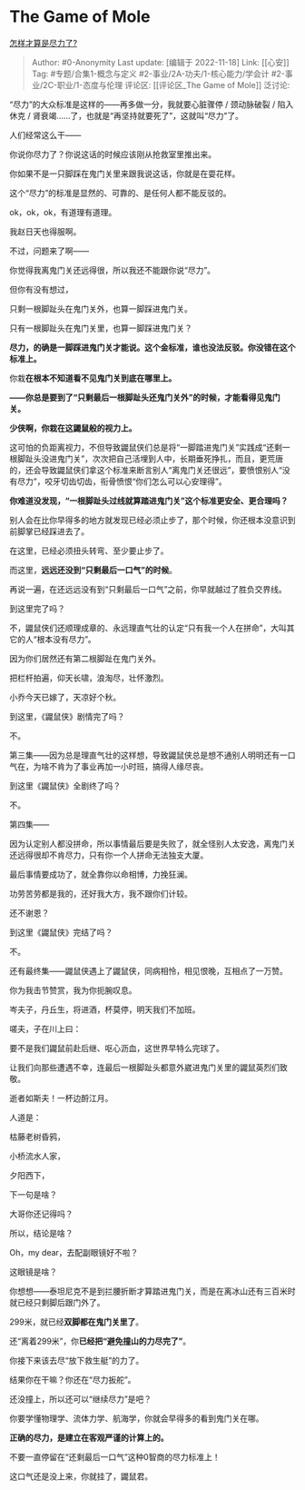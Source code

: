 # The Game of Mole
[怎样才算是尽力了?](https://www.zhihu.com/question/22510326/answer/2763399645)

> Author: #0-Anonymity
> Last update: [编辑于 2022-11-18]
> Link: [[心安]]
> Tag: #专题/合集1-概念与定义 #2-事业/2A-功夫/1-核心能力/学会计 #2-事业/2C-职业/1-态度与伦理
> 评论区: [[评论区_The Game of Mole]]
> 泛讨论:

“尽力”的大众标准是这样的——再多做一分，我就要心脏骤停 / 颈动脉破裂 / 陷入休克 / 肾衰竭……了，也就是“再坚持就要死了”，这就叫“尽力”了。

人们经常这么干——

你说你尽力了？你说这话的时候应该刚从抢救室里推出来。

你如果不是一只脚踩在鬼门关里来跟我说这话，你就是在耍花样。

这个“尽力”的标准是显然的、可靠的、是任何人都不能反驳的。

ok，ok，ok，有道理有道理。

我赵日天也得服啊。

不过，问题来了啊——

你觉得我离鬼门关还远得很，所以我还不能跟你说“尽力”。

但你有没有想过，

只剩一根脚趾头在鬼门关外，也算一脚踩进鬼门关。

只有一根脚趾头在鬼门关里，也算一脚踩进鬼门关？

**尽力，的确是一脚踩进鬼门关才能说。这个金标准，谁也没法反驳。你没错在这个标准上。**

你栽**在根本不知道看不见鬼门关到底在哪里上。**

**——你总是要到了“只剩最后一根脚趾头还鬼门关外”的时候，才能看得见鬼门关。**

**少侠啊，你栽在这鼹鼠般的视力上。**

这可怕的负距离视力，不但导致鼹鼠侠们总是将“一脚踏进鬼门关”实践成“还剩一根脚趾头没进鬼门关”，次次把自己活埋到人中，长期垂死挣扎，而且，更荒唐的，还会导致鼹鼠侠们拿这个标准来断言别人“离鬼门关还很远”，要愤恨别人“没有尽力”，咬牙切齿切齿，衔骨愤恨“你们怎么可以心安理得”。

**你难道没发现，“一根脚趾头过线就算踏进鬼门关”这个标准更安全、更合理吗？**

别人会在比你早得多的地方就发现已经必须止步了，那个时候，你还根本没意识到前脚掌已经踩进去了。

在这里，已经必须扭头转弯、至少要止步了。

而这里，**远远还没到“只剩最后一口气”的时候**。

再说一遍，在还远远没有到“只剩最后一口气”之前，你早就越过了胜负交界线。

到这里完了吗？

不，鼹鼠侠们还顺理成章的、永远理直气壮的认定“只有我一个人在拼命”，大叫其它的人“根本没有尽力”。

因为你们居然还有第二根脚趾在鬼门关外。

把栏杆拍遍，仰天长啸，浪淘尽，壮怀激烈。

小乔今天已嫁了，天凉好个秋。

到这里，《鼹鼠侠》剧情完了吗？

不。

第三集——因为总是理直气壮的这样想，导致鼹鼠侠总是想不通别人明明还有一口气在，为啥不肯为了事业再加一小时班，搞得人缘尽丧。

到这里《鼹鼠侠》全剧终了吗？

不。

第四集——

因为认定别人都没拼命，所以事情最后要是失败了，就全怪别人太安逸，离鬼门关还远得很却不肯尽力，只有你一个人拼命无法独支大厦。

最后事情要成功了，就全靠你以命相博，力挽狂澜。

功劳苦劳都是我的，还好我大方，我不跟你们计较。

还不谢恩？

到这里《鼹鼠侠》完结了吗？

不。

还有最终集——鼹鼠侠遇上了鼹鼠侠，同病相怜，相见恨晚，互相点了一万赞。

你为我击节赞赏，我为你扼腕叹息。

岑夫子，丹丘生，将进酒，杯莫停，明天我们不加班。

嗟夫，子在川上曰：

要不是我们鼹鼠前赴后继、呕心沥血，这世界早特么完球了。

让我们向那些遭遇不幸，连最后一根脚趾头都意外崴进鬼门关里的鼹鼠英烈们致敬。

逝者如斯夫！一杯边酹江月。

人道是：

枯藤老树昏鸦，

小桥流水人家，

夕阳西下，

下一句是啥？

大哥你还记得吗？

所以，结论是啥？

Oh，my dear，去配副眼镜好不啦？

这眼镜是啥？

你想想——泰坦尼克不是到拦腰折断才算踏进鬼门关，而是在离冰山还有三百米时就已经只剩脚后跟门外了。

299米，就已经**双脚都在鬼门关里了**。

还“离着299米”，你**已经把“避免撞山的力尽完了”**。

你接下来该去尽“放下救生艇”的力了。

结果你在干嘛？你还在“尽力扳舵”。

还没撞上，所以还可以“继续尽力”是吧？

你要学懂物理学、流体力学、航海学，你就会早得多的看到鬼门关在哪。

**正确的尽力，是建立在客观严谨的计算上的。**

不要一直停留在“还剩最后一口气”这种0智商的尽力标准上！

这口气还是没上来，你就挂了，鼹鼠君。
